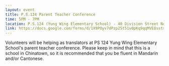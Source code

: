 ```yaml
---
layout: event
title: P.S.124 Parent Teacher Conference
time: 5PM - 7PM
location: P.S.124 (Yung Wing Elementary School) - 40 Division Street New York, NY 10002
link: https://docs.google.com/forms/d/1X9POyv7dPzp25t51v0pKq9qqMVE8sstswqY3Fgihlkc
---
```

Volunteers will be helping as translators at PS 124 Yung Wing Elementary School's parent teacher conference. Please keep in mind that this is a school in Chinatown, so it is recommended that you be fluent in Mandarin and/or Cantonese.
